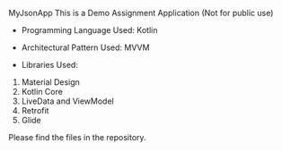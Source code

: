 MyJsonApp
This is a Demo Assignment Application (Not for public use)

- Programming Language Used: 
Kotlin

- Architectural Pattern Used: 
MVVM

- Libraries Used: 
1. Material Design
2. Kotlin Core
3. LiveData and ViewModel
4. Retrofit
5. Glide

Please find the files in the repository.
